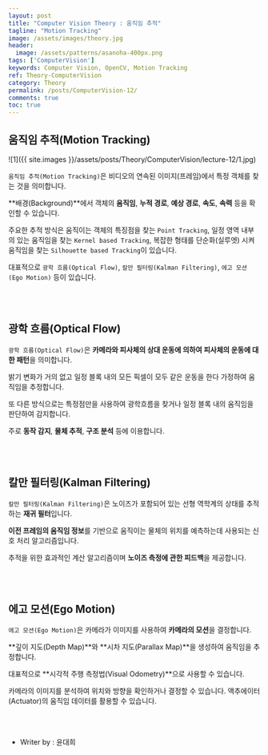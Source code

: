 ```yaml
---
layout: post
title: "Computer Vision Theory : 움직임 추적"
tagline: "Motion Tracking"
image: /assets/images/theory.jpg
header:
  image: /assets/patterns/asanoha-400px.png
tags: ['ComputerVision']
keywords: Computer Vision, OpenCV, Motion Tracking
ref: Theory-ComputerVision
category: Theory
permalink: /posts/ComputerVision-12/
comments: true
toc: true
---
```


## 움직임 추적(Motion Tracking)

![1]({{ site.images }}/assets/posts/Theory/ComputerVision/lecture-12/1.jpg)

`움직임 추적(Motion Tracking)`은 비디오의 연속된 이미지(프레임)에서 특정 객체를 찾는 것을 의미합니다.

**배경(Background)**에서 객체의 **움직임**, **누적 경로**, **예상 경로**, **속도**, **속력** 등을 확인할 수 있습니다.

주요한 추적 방식은 움직이는 객체의 특징점을 찾는 `Point Tracking`, 일정 영역 내부의 있는 움직임을 찾는 `Kernel based Tracking`, 복잡한 형태를 단순화(실루엣) 시켜 움직임을 찾는 `Silhouette based Tracking`이 있습니다.

대표적으로 `광학 흐름(Optical Flow)`, `칼만 필터링(Kalman Filtering)`, `에고 모션(Ego Motion)` 등이 있습니다.

<br>
<br>

## 광학 흐름(Optical Flow)

`광학 흐름(Optical Flow)`은 **카메라와 피사체의 상대 운동에 의하여 피사체의 운동에 대한 패턴**을 의미합니다.

밝기 변화가 거의 없고 일정 블록 내의 모든 픽셀이 모두 같은 운동을 한다 가정하여 움직임을 추정합니다.

또 다른 방식으로는 특정점만을 사용하여 광학흐름을 찾거나 일정 블록 내의 움직임을 판단하여 감지합니다.

주로 **동작 감지**, **물체 추적**, **구조 분석** 등에 이용합니다.

<br>
<br>

## 칼만 필터링(Kalman Filtering)

`칼만 필터링(Kalman Filtering)`은 노이즈가 포함되어 있는 선형 역학계의 상태를 추적하는 **재귀 필터**입니다.

**이전 프레임의 움직임 정보**를 기반으로 움직이는 물체의 위치를 ​​예측하는데 사용되는 신호 처리 알고리즘입니다.

추적을 위한 효과적인 계산 알고리즘이며 **노이즈 측정에 관한 피드백**을 제공합니다. 

<br>
<br>

## 에고 모션(Ego Motion)

`에고 모션(Ego Motion)`은 카메라가 이미지를 사용하여 **카메라의 모션**을 결정합니다.

**깊이 지도(Depth Map)**와 **시차 지도(Parallax Map)**을 생성하여 움직임을 추정합니다.

대표적으로 **시각적 주행 측정법(Visual Odometry)**으로 사용할 수 있습니다.

카메라의 이미지를 분석하여 위치와 방향을 확인하거나 결정할 수 있습니다. 액추에이터(Actuator)의 움직임 데이터를 활용할 수 있습니다.

<br>
<br>

* Writer by : 윤대희
